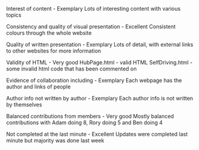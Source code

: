 Interest of content - Exemplary
  Lots of interesting content with various topics
  
Consistency and quality of visual presentation - Excellent
  Consistent colours through the whole website
  
Quality of written presentation - Exemplary
  Lots of detail, with external links to other websites for more information
  
Validity of HTML - Very good
  HubPage.html - valid HTML
  SelfDriving.html - some invalid html code that has been commented on
  
Evidence of collaboration including - Exemplary
  Each webpage has the author and links of people 
  
Author info not written by author - Exemplary
  Each author info is not written by themselves
  
Balanced contributions from members - Very good
  Mostly balanced contributions with Adam doing 8, Rory doing 5 and Ben doing 4
  
Not completed at the last minute - Excellent
  Updates were completed last minute but majority was done last week

